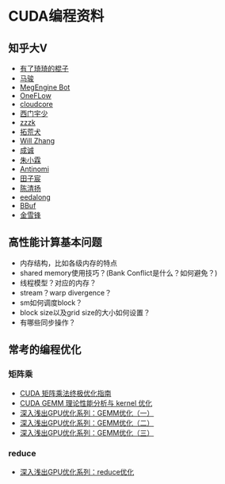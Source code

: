 # CUDA编程资料

## 知乎大V
- [有了琦琦的棍子
](https://www.zhihu.com/people/ban-zhuan-yuan-shi-chao-ji-gun)
- [马骏](https://www.zhihu.com/people/ma-jun-78-95)
- [MegEngine Bot](https://www.zhihu.com/people/megengine-bot)
- [OneFLow](https://www.zhihu.com/org/oneflow-17)
- [cloudcore](https://www.zhihu.com/people/xiaoguiren)
- [西门宇少](https://www.zhihu.com/people/wang-si-yu-37-40/posts)
- [zzzk
](https://www.zhihu.com/people/mardino/posts)
- [拓荒犬
](https://www.zhihu.com/people/pale2526/posts)
- [Will Zhang
](https://www.zhihu.com/people/will-zhang-52-34/posts)
- [成诚
](https://www.zhihu.com/people/cheng-cheng-69-56)
- [朱小霖
](https://www.zhihu.com/people/zhu-xiao-lin-22-96/posts)
- [Antinomi
](https://www.zhihu.com/people/wang-y-z/posts)
- [田子宸
](https://www.zhihu.com/people/tian-zi-chen-58)
- [陈清扬
](https://www.zhihu.com/people/chenqingyang/posts)
- [eedalong](https://www.zhihu.com/people/da-long-37-81/posts)
- [BBuf
](https://www.zhihu.com/people/zhang-xiao-yu-45-67-74)
- [金雪锋
](https://www.zhihu.com/people/jin-xue-feng)

## 高性能计算基本问题
- 内存结构，比如各级内存的特点
- shared memory使用技巧？(Bank Conflict是什么？如何避免？)
- 线程模型？对应的内存？
- stream？warp divergence？
- sm如何调度block？
- block size以及grid size的大小如何设置？
- 有哪些同步操作？

## 常考的编程优化
### 矩阵乘
- [CUDA 矩阵乘法终极优化指南](https://zhuanlan.zhihu.com/p/410278370)
- [CUDA GEMM 理论性能分析与 kernel 优化](https://zhuanlan.zhihu.com/p/441146275)
- [深入浅出GPU优化系列：GEMM优化（一）
](https://zhuanlan.zhihu.com/p/435908830)
- [深入浅出GPU优化系列：GEMM优化（二）
](https://zhuanlan.zhihu.com/p/442930482)
- [深入浅出GPU优化系列：GEMM优化（三）
](https://zhuanlan.zhihu.com/p/481600052)
### reduce
- [深入浅出GPU优化系列：reduce优化
](https://zhuanlan.zhihu.com/p/426978026)
